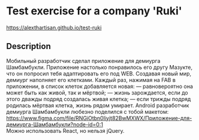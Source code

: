 # Test exercise for a company 'Ruki'

https://alexthartisan.github.io/test-ruki

## Description

Мобильный разработчик сделал приложение для демиурга Шамбамбукли. Приложение 
настолько понравилось его другу Мазукте, что он попросил тебя адаптировать его под WEB. 
Создавая новый мир, демиург наполняет его клетками. Каждый раз, нажимая на FAB 
в приложении, в список клеток добавляется новая:  — равновероятно она может 
быть как живой, так и мёртвой;  — жизнь зарождается, если до этого дважды 
подряд создалась живая клетка;  — если трижды подряд родилась мёртвая клетка, 
жизнь рядом умирает.  Android разработчик демиурга Шамбамбукли любезно 
поделился с тобой макетом: https://www.figma.com/file/RNGiOtbn0Iiyjt82BwMXWX/Приложение-для-демиурга-Шамбамбукли?node-id=0:1  
Можно использовать React, но нельзя jQuery.
